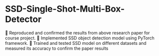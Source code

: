 # SSD-Single-Shot-Multi-Box-Detector
 Reproduced and confirmed the results from above research paper for course project. 
 Implemented SSD object detection model using PyTorch framework. 
 Trained and tested SSD model on different datasets and measured its accuracy to confirm the paper results
